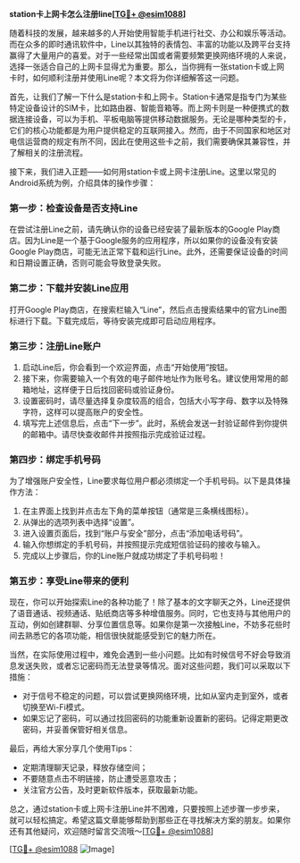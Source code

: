 **station卡上网卡怎么注册line[[TG💪+ @esim1088](https://t.me/s/esim1088)]**

随着科技的发展，越来越多的人开始使用智能手机进行社交、办公和娱乐等活动。而在众多的即时通讯软件中，Line以其独特的表情包、丰富的功能以及跨平台支持赢得了大量用户的喜爱。对于一些经常出国或者需要频繁更换网络环境的人来说，选择一张适合自己的上网卡显得尤为重要。那么，当你拥有一张station卡或上网卡时，如何顺利注册并使用Line呢？本文将为你详细解答这一问题。

首先，让我们了解一下什么是station卡和上网卡。Station卡通常是指专门为某些特定设备设计的SIM卡，比如路由器、智能音箱等。而上网卡则是一种便携式的数据连接设备，可以为手机、平板电脑等提供移动数据服务。无论是哪种类型的卡，它们的核心功能都是为用户提供稳定的互联网接入。然而，由于不同国家和地区对电信运营商的规定有所不同，因此在使用这些卡之前，我们需要确保其兼容性，并了解相关的注册流程。

接下来，我们进入正题——如何用station卡或上网卡注册Line。这里以常见的Android系统为例，介绍具体的操作步骤：

### 第一步：检查设备是否支持Line

在尝试注册Line之前，请先确认你的设备已经安装了最新版本的Google Play商店。因为Line是一个基于Google服务的应用程序，所以如果你的设备没有安装Google Play商店，可能无法正常下载和运行Line。此外，还需要保证设备的时间和日期设置正确，否则可能会导致登录失败。

### 第二步：下载并安装Line应用

打开Google Play商店，在搜索栏输入“Line”，然后点击搜索结果中的官方Line图标进行下载。下载完成后，等待安装完成即可启动应用程序。

### 第三步：注册Line账户

1. 启动Line后，你会看到一个欢迎界面，点击“开始使用”按钮。
2. 接下来，你需要输入一个有效的电子邮件地址作为账号名。建议使用常用的邮箱地址，这样便于日后找回密码或验证身份。
3. 设置密码时，请尽量选择复杂度较高的组合，包括大小写字母、数字以及特殊字符，这样可以提高账户的安全性。
4. 填写完上述信息后，点击“下一步”。此时，系统会发送一封验证邮件到你提供的邮箱中。请尽快查收邮件并按照指示完成验证过程。

### 第四步：绑定手机号码

为了增强账户安全性，Line要求每位用户都必须绑定一个手机号码。以下是具体操作方法：

1. 在主界面上找到并点击左下角的菜单按钮（通常是三条横线图标）。
2. 从弹出的选项列表中选择“设置”。
3. 进入设置页面后，找到“账户与安全”部分，点击“添加电话号码”。
4. 输入你想绑定的手机号码，并按照提示完成短信验证码的接收与输入。
5. 完成以上步骤后，你的Line账户就成功绑定了手机号码啦！

### 第五步：享受Line带来的便利

现在，你可以开始探索Line的各种功能了！除了基本的文字聊天之外，Line还提供了语音通话、视频通话、贴纸商店等多种增值服务。同时，它也支持与其他用户的互动，例如创建群聊、分享位置信息等。如果你是第一次接触Line，不妨多花些时间去熟悉它的各项功能，相信很快就能感受到它的魅力所在。

当然，在实际使用过程中，难免会遇到一些小问题。比如有时候信号不好会导致消息发送失败，或者忘记密码而无法登录等情况。面对这些问题，我们可以采取以下措施：

- 对于信号不稳定的问题，可以尝试更换网络环境，比如从室内走到室外，或者切换至Wi-Fi模式。
- 如果忘记了密码，可以通过找回密码的功能重新设置新的密码。记得定期更改密码，并妥善保管好相关信息。

最后，再给大家分享几个使用Tips：
- 定期清理聊天记录，释放存储空间；
- 不要随意点击不明链接，防止遭受恶意攻击；
- 关注官方公告，及时更新软件版本，获取最新功能。

总之，通过station卡或上网卡注册Line并不困难，只要按照上述步骤一步步来，就可以轻松搞定。希望这篇文章能够帮助到那些正在寻找解决方案的朋友。如果你还有其他疑问，欢迎随时留言交流哦～[[TG💪+ @esim1088](https://t.me/s/esim1088)]

[[TG💪+ @esim1088](https://t.me/s/esim1088) ![Image](https://i.postimg.cc/4NQfJmqS/Snipaste-2025-05-13-00-14-12.png)]